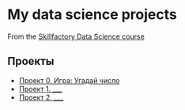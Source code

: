 # My data science projects
From the [Skillfactory Data Science course](https://github.com/Ro-Ksu/sf_data_science/tree/main)

## Проекты

* [Проект 0. Игра: Угадай число](https://github.com/Ro-Ksu/sf_data_science/tree/main/project_0)
* [Проект 1. ___](___)
* [Проект 2. ___](___)
